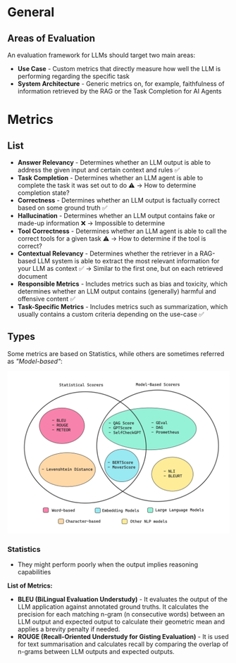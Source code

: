 # General
## Areas of Evaluation
An evaluation framework for LLMs should target two main areas:
- **Use Case** - Custom metrics that directly measure how well the LLM is performing regarding the specific task
- **System Architecture** - Generic metrics on, for example, faithfulness of information retrieved by the RAG or the Task Completion for AI Agents

# Metrics
## List
- **Answer Relevancy** - Determines whether an LLM output is able to address the given input and certain context and rules ✅
- **Task Completion** - Determines whether an LLM agent is able to complete the task it was set out to do ⚠️ &rarr; How to determine completion state?
- **Correctness** - Determines whether an LLM output is factually correct based on some ground truth ✅
- **Hallucination** - Determines whether an LLM output contains fake or made-up information ❌ &rarr; Impossible to determine
- **Tool Correctness** - Determines whether an LLM agent is able to call the correct tools for a given task ⚠️ &rarr; How to determine if the tool is correct?
- **Contextual Relevancy** - Determines whether the retriever in a RAG-based LLM system is able to extract the most relevant information for your LLM as context ✅ &rarr; Similar to the first one, but on each retrieved document
- **Responsible Metrics** - Includes metrics such as bias and toxicity, which determines whether an LLM output contains (generally) harmful and offensive content ✅
- **Task-Specific Metrics** - Includes metrics such as summarization, which usually contains a custom criteria depending on the use-case ✅

## Types
Some metrics are based on Statistics, while others are sometimes referred as *"Model-based"*:

![LLM Metrics](./images/llm_metrics.png)

### Statistics
- They might perform poorly when the output implies reasoning capabilities

**List of Metrics:**
- **BLEU (BiLingual Evaluation Understudy)** - It evaluates the output of the LLM application against annotated ground truths. It calculates the precision for each matching n-gram (n consecutive words) between an LLM output and expected output to calculate their geometric mean and applies a brevity penalty if needed.
- **ROUGE (Recall-Oriented Understudy for Gisting Evaluation)** - It is used for text summarisation and calculates recall by comparing the overlap of n-grams between LLM outputs and expected outputs.